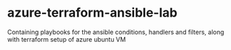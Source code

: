 # azure-terraform-ansible-lab
Containing playbooks for the ansible conditions, handlers and filters, along with terraform setup of azure ubuntu VM
